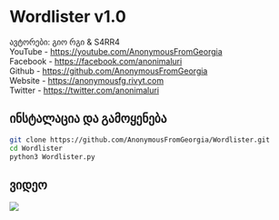 # Wordlister v1.0
ავტორები: გიო რგი & S4RR4
<br>YouTube - https://youtube.com/AnonymousFromGeorgia
<br>Facebook - https://facebook.com/anonimaluri
<br>Github - https://github.com/AnonymousFromGeorgia
<br>Website - https://anonymousfg.rivyt.com
<br>Twitter - https://twitter.com/anonimaluri
## ინსტალაცია და გამოყენება

```bash
git clone https://github.com/AnonymousFromGeorgia/Wordlister.git
cd Wordlister
python3 Wordlister.py
```

<h2>ვიდეო</h2>
<a href="https://www.youtube.com/watch?v=vDD3ZYV3TRQ"><img src="https://i.ibb.co/0rHf4zp/maxresdefault.png" style="max-width:100%;"></a>
